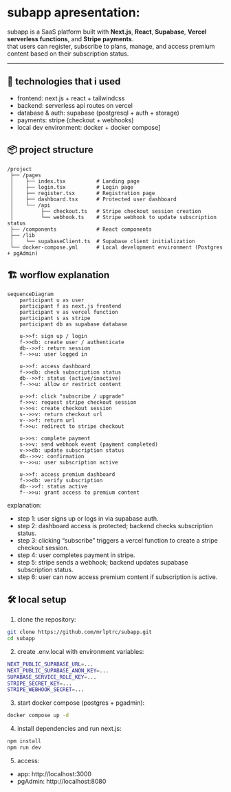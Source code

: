 # subapp apresentation:

subapp is a SaaS platform built with **Next.js**, **React**, **Supabase**, **Vercel serverless functions**, and **Stripe payments**.  
that users can register, subscribe to plans, manage, and access premium content based on their subscription status.

---

## 🚀 technologies that i used

- frontend: next.js + react + tailwindcss
- backend: serverless api routes on vercel
- database & auth: supabase (postgresql + auth + storage)
- payments: stripe (checkout + webhooks)
- local dev environment: docker + docker compose]


## 📦 project structure

```text
/project
 ├── /pages
 │    ├── index.tsx          # Landing page
 │    ├── login.tsx          # Login page
 │    ├── register.tsx       # Registration page
 │    ├── dashboard.tsx      # Protected user dashboard
 │    └── /api
 │         ├── checkout.ts   # Stripe checkout session creation
 │         └── webhook.ts    # Stripe webhook to update subscription status
 ├── /components             # React components
 ├── /lib
 │    └── supabaseClient.ts  # Supabase client initialization
 └── docker-compose.yml      # Local development environment (Postgres + pgAdmin)
```

## 🏗 worflow explanation

```mermaid
sequenceDiagram
    participant u as user
    participant f as next.js frontend
    participant v as vercel function
    participant s as stripe
    participant db as supabase database

    u->>f: sign up / login
    f->>db: create user / authenticate
    db-->>f: return session
    f-->>u: user logged in

    u->>f: access dashboard
    f->>db: check subscription status
    db-->>f: status (active/inactive)
    f-->>u: allow or restrict content

    u->>f: click "subscribe / upgrade"
    f->>v: request stripe checkout session
    v->>s: create checkout session
    s-->>v: return checkout url
    v-->>f: return url
    f->>u: redirect to stripe checkout

    u->>s: complete payment
    s->>v: send webhook event (payment completed)
    v->>db: update subscription status
    db-->>v: confirmation
    v-->>u: user subscription active

    u->>f: access premium dashboard
    f->>db: verify subscription
    db-->>f: status active
    f-->>u: grant access to premium content
```

explanation:

- step 1: user signs up or logs in via supabase auth.
- step 2: dashboard access is protected; backend checks subscription status.
- step 3: clicking “subscribe” triggers a vercel function to create a stripe checkout session.
- step 4: user completes payment in stripe.
- step 5: stripe sends a webhook; backend updates supabase subscription status.
- step 6: user can now access premium content if subscription is active.

## 🛠 local setup

1. clone the repository:

```bash
git clone https://github.com/mrlptrc/subapp.git
cd subapp
```

2. create .env.local with environment variables:
```bash
NEXT_PUBLIC_SUPABASE_URL=...
NEXT_PUBLIC_SUPABASE_ANON_KEY=...
SUPABASE_SERVICE_ROLE_KEY=...
STRIPE_SECRET_KEY=...
STRIPE_WEBHOOK_SECRET=...
```

3. start docker compose (postgres + pgadmin):
```bash
docker compose up -d
```

4. install dependencies and run next.js:
```bash
npm install
npm run dev
```

5. access:
- app: http://localhost:3000
- pgAdmin: http://localhost:8080
